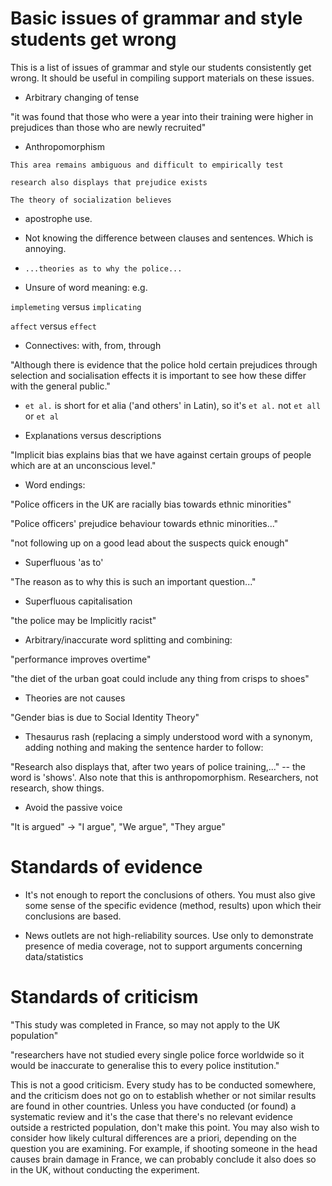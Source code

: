 # Basic issues of grammar and style students get wrong

This is a list of issues of grammar and style our students consistently get wrong. It should be useful in compiling support materials on these issues.

- Arbitrary changing of tense

"it was found that those who were a year into their training were higher in prejudices than those who are newly recruited" 


- Anthropomorphism 

`This area remains ambiguous and difficult to empirically test`

`research also displays that prejudice exists` 

`The theory of socialization believes`

- apostrophe use.

- Not knowing the difference between clauses and sentences. Which is annoying.

- `...theories as to why the police...`

- Unsure of word meaning: e.g.

`implemeting` versus `implicating`

`affect` versus `effect`

- Connectives: with, from, through 

"Although there is evidence that the police hold certain prejudices through
selection and socialisation effects it is important to see how these differ with the
general public."

- `et al.` is short for et alia ('and others' in Latin), so it's `et al.` not `et all` or `et al`

- Explanations versus descriptions

"Implicit bias explains bias that we have against certain groups of people which are at an unconscious level."

- Word endings:

"Police officers in the UK are racially bias towards ethnic minorities"

"Police officers' prejudice behaviour towards ethnic minorities..."

"not following up on a good lead about the suspects quick enough"

- Superfluous 'as to'

"The reason as to why this is such an important question..."

- Superfluous capitalisation

"the police may be Implicitly racist"

- Arbitrary/inaccurate word splitting and combining:

"performance improves overtime"

"the diet of the urban goat could include any thing from crisps to shoes"

- Theories are not causes

"Gender bias is due to Social Identity Theory"

- Thesaurus rash (replacing a simply understood word with a synonym, adding nothing and making the sentence harder to follow:

"Research also displays that, after two years of police training,..." -- the word is 'shows'. Also note that this is anthropomorphism. Researchers, not research, show things.

- Avoid the passive voice

"It is argued" -> "I argue", "We argue", "They argue"

# Standards of evidence

- It's not enough to report the conclusions of others. You must also give some sense of the specific evidence (method, results) upon which their conclusions are based.

- News outlets are not high-reliability sources. Use only to demonstrate presence of media coverage, not to 
support arguments concerning data/statistics

# Standards of criticism

"This study was completed in France, so may not apply to the UK population"

"researchers have not studied every single police force worldwide so it would be inaccurate to generalise this to every police institution."

This is not a good criticism. Every study has to be conducted somewhere, and the criticism does not go on to establish whether or not similar results are found in other countries. Unless you have conducted (or found) a systematic review and it's the case that there's no relevant evidence outside a restricted population, don't make this point. You may also wish to consider how likely cultural differences are a priori, depending on the question you are examining. For example, if shooting someone in the head causes brain damage in France, we can probably conclude it also does so in the UK, without conducting the experiment.








